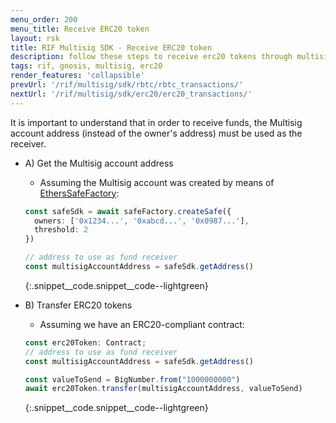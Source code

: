 ```yaml
---
menu_order: 200
menu_title: Receive ERC20 token
layout: rsk
title: RIF Multisig SDK - Receive ERC20 token
description: follow these steps to receive erc20 tokens through multisig transactions
tags: rif, gnosis, multisig, erc20
render_features: 'collapsible'
prevUrl: '/rif/multisig/sdk/rbtc/rbtc_transactions/'
nextUrl: '/rif/multisig/sdk/erc20/erc20_transactions/'
---
```


It is important to understand that in order to receive funds, the Multisig account address (instead of the owner's address) must be used as the receiver.

[](#top "collapsible")
- A) Get the Multisig account address
  * Assuming the Multisig account was created by means of [EthersSafeFactory](/rif/multisig/sdk/creation):

  ```ts
  const safeSdk = await safeFactory.createSafe({
    owners: ['0x1234...', '0xabcd...', '0x0987...'],
    threshold: 2
  })

  // address to use as fund receiver
  const multisigAccountAddress = safeSdk.getAddress()
  ```
  {:.snippet__code.snippet__code--lightgreen}

- B) Transfer ERC20 tokens
  * Assuming we have an ERC20-compliant contract:

  ```ts
  const erc20Token: Contract;
  // address to use as fund receiver
  const multisigAccountAddress = safeSdk.getAddress()

  const valueToSend = BigNumber.from("1000000000")
  await erc20Token.transfer(multisigAccountAddress, valueToSend)
  ```
  {:.snippet__code.snippet__code--lightgreen}